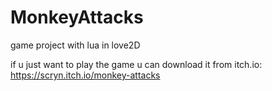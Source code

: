 # MonkeyAttacks
game project with lua in love2D

if u just want to play the game u can download it from itch.io: https://scryn.itch.io/monkey-attacks
